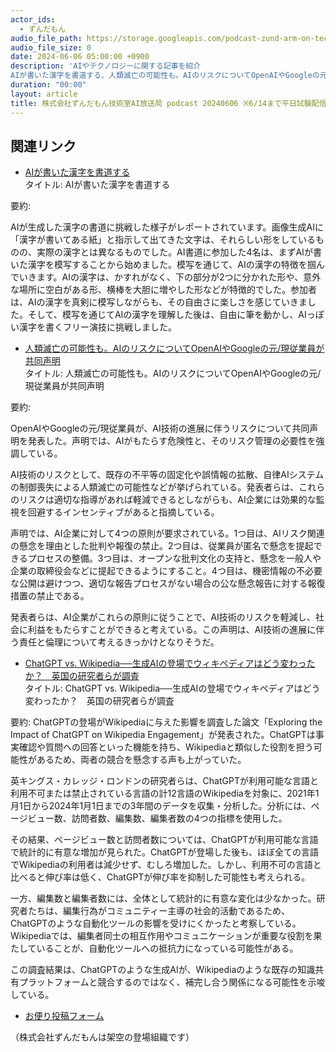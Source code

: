 ```yaml
---
actor_ids:
  - ずんだもん
audio_file_path: https://storage.googleapis.com/podcast-zund-arm-on-tech/audio/株式会社ずんだもん技術室AI放送局_podcast_20240606.mp3
audio_file_size: 0
date: 2024-06-06 05:00:00 +0900
description: 'AIやテクノロジーに関する記事を紹介  
AIが書いた漢字を書道する、人類滅亡の可能性も。AIのリスクについてOpenAIやGoogleの元/現従業員が共同声明、ChatGPT vs. Wikipedia──生成AIの登場でウィキペディアはどう変わったか？　英国の研究者らが調査、'
duration: "00:00"
layout: article
title: 株式会社ずんだもん技術室AI放送局 podcast 20240606 ※6/14まで平日試験配信中
---
```


## 関連リンク


- [AIが書いた漢字を書道する](https://dailyportalz.jp/kiji/AI-shodo)  
タイトル: AIが書いた漢字を書道する

要約: 

AIが生成した漢字の書道に挑戦した様子がレポートされています。画像生成AIに「漢字が書いてある紙」と指示して出てきた文字は、それらしい形をしているものの、実際の漢字とは異なるものでした。AI書道に参加した4名は、まずAIが書いた漢字を模写することから始めました。模写を通じて、AIの漢字の特徴を掴んでいきます。AIの漢字は、かすれがなく、下の部分が2つに分かれた形や、意外な場所に空白がある形、横棒を大胆に増やした形などが特徴的でした。参加者は、AIの漢字を真剣に模写しながらも、その自由さに楽しさを感じていきました。そして、模写を通じてAIの漢字を理解した後は、自由に筆を動かし、AIっぽい漢字を書くフリー演技に挑戦しました。


- [人類滅亡の可能性も。AIのリスクについてOpenAIやGoogleの元/現従業員が共同声明](https://pc.watch.impress.co.jp/docs/news/1597652.html)  
タイトル: 人類滅亡の可能性も。AIのリスクについてOpenAIやGoogleの元/現従業員が共同声明

要約: 

OpenAIやGoogleの元/現従業員が、AI技術の進展に伴うリスクについて共同声明を発表した。声明では、AIがもたらす危険性と、そのリスク管理の必要性を強調している。

AI技術のリスクとして、既存の不平等の固定化や誤情報の拡散、自律AIシステムの制御喪失による人類滅亡の可能性などが挙げられている。発表者らは、これらのリスクは適切な指導があれば軽減できるとしながらも、AI企業には効果的な監視を回避するインセンティブがあると指摘している。

声明では、AI企業に対して4つの原則が要求されている。1つ目は、AIリスク関連の懸念を理由とした批判や報復の禁止。2つ目は、従業員が匿名で懸念を提起できるプロセスの整備。3つ目は、オープンな批判文化の支持と、懸念を一般人や企業の取締役会などに提起できるようにすること。4つ目は、機密情報の不必要な公開は避けつつ、適切な報告プロセスがない場合の公な懸念報告に対する報復措置の禁止である。

発表者らは、AI企業がこれらの原則に従うことで、AI技術のリスクを軽減し、社会に利益をもたらすことができると考えている。この声明は、AI技術の進展に伴う責任と倫理について考えるきっかけとなりそうだ。


- [ChatGPT vs. Wikipedia──生成AIの登場でウィキペディアはどう変わったか？　英国の研究者らが調査](https://www.itmedia.co.jp/aiplus/articles/2406/05/news044.html)  
タイトル: ChatGPT vs. Wikipedia──生成AIの登場でウィキペディアはどう変わったか？　英国の研究者らが調査

要約:
ChatGPTの登場がWikipediaに与えた影響を調査した論文「Exploring the Impact of ChatGPT on Wikipedia Engagement」が発表された。ChatGPTは事実確認や質問への回答といった機能を持ち、Wikipediaと類似した役割を担う可能性があるため、両者の競合を懸念する声も上がっていた。

英キングス・カレッジ・ロンドンの研究者らは、ChatGPTが利用可能な言語と利用不可または禁止されている言語の計12言語のWikipediaを対象に、2021年1月1日から2024年1月1日までの3年間のデータを収集・分析した。分析には、ページビュー数、訪問者数、編集数、編集者数の4つの指標を使用した。

その結果、ページビュー数と訪問者数については、ChatGPTが利用可能な言語で統計的に有意な増加が見られた。ChatGPTが登場した後も、ほぼ全ての言語でWikipediaの利用者は減少せず、むしろ増加した。しかし、利用不可の言語と比べると伸び率は低く、ChatGPTが伸び率を抑制した可能性も考えられる。

一方、編集数と編集者数には、全体として統計的に有意な変化は少なかった。研究者たちは、編集行為がコミュニティー主導の社会的活動であるため、ChatGPTのような自動化ツールの影響を受けにくかったと考察している。Wikipediaでは、編集者同士の相互作用やコミュニケーションが重要な役割を果たしていることが、自動化ツールへの抵抗力になっている可能性がある。

この調査結果は、ChatGPTのような生成AIが、Wikipediaのような既存の知識共有プラットフォームと競合するのではなく、補完し合う関係になる可能性を示唆している。



- [お便り投稿フォーム](https://forms.gle/ffg4JTfqdiqK62qf9)

（株式会社ずんだもんは架空の登場組織です）
